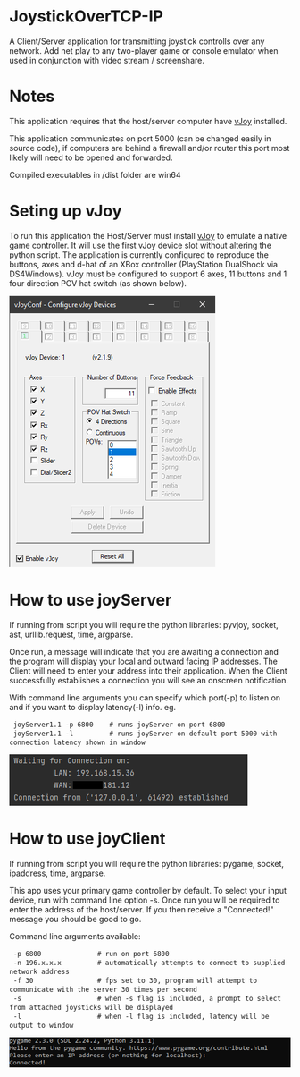 # JoystickOverTCP-IP
A Client/Server application for transmitting joystick controlls over any network.
Add net play to any two-player game or console emulator when used in conjunction with video stream / screenshare.

# Notes
This application requires that the host/server computer have [vJoy](https://github.com/shauleiz/vJoy) installed.
 
This application communicates on port 5000 (can be changed easily in source code), if computers are behind a firewall and/or router this port most likely will need to be opened and forwarded.
 
Compiled executables in /dist folder are win64

# Seting up vJoy
To run this application the Host/Server must install [vJoy](https://github.com/shauleiz/vJoy) to emulate a native game controller. It will use the first vJoy device slot without altering the python script.
The application is currently configured to reproduce the buttons, axes and d-hat of an XBox controller (PlayStation DualShock via DS4Windows). vJoy must be configured to support 6 axes, 11 buttons and 1 four direction POV hat switch (as shown below).

![Example vJoy Configuration](images/vJoyConfig.png)

# How to use joyServer
If running from script you will require the python libraries: pyvjoy, socket, ast, urllib.request, time, argparse.

Once run, a message will indicate that you are awaiting a connection and the program will display your local and outward facing IP addresses. The Client will need to enter your address into their application. When the Client successfully establishes a connection you will see an onscreen notification.

With command line arguments you can specify which port(-p) to listen on and if you want to display latency(-l) info.
eg.
```
 joyServer1.1 -p 6800    # runs joyServer on port 6800
 joyServer1.1 -l         # runs joyServer on default port 5000 with connection latency shown in window
```

![joyServer Output](images/serverSide.png)

# How to use joyClient
If running from script you will require the python libraries: pygame, socket, ipaddress, time, argparse.

This app uses your primary game controller by default. To select your input device, run with command line option -s. Once run you will be required to enter the address of the host/server. If you then receive a "Connected!" message you should be good to go.

Command line arguments available:
```
 -p 6800              # run on port 6800
 -n 196.x.x.x         # automatically attempts to connect to supplied network address
 -f 30                # fps set to 30, program will attempt to communicate with the server 30 times per second
 -s                   # when -s flag is included, a prompt to select from attached joysticks will be displayed
 -l                   # when -l flag is included, latency will be output to window
```

![joyClient Output](images/clientSide.png)
